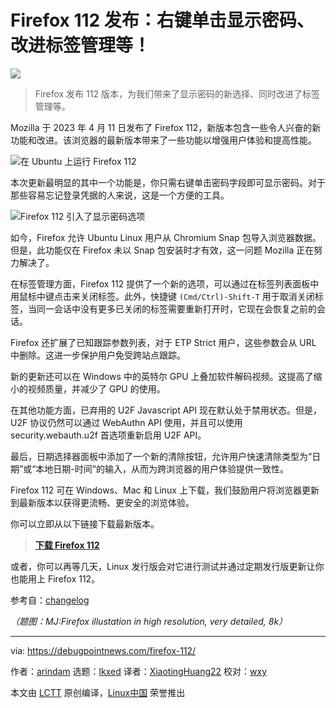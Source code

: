 [#]: subject: "Firefox 112 Released: Right-Click to Reveal Password, Improved Tab Management, and More!"
[#]: via: "https://debugpointnews.com/firefox-112/"
[#]: author: "arindam https://debugpointnews.com/author/dpicubegmail-com/"
[#]: collector: "lkxed"
[#]: translator: "XiaotingHuang22"
[#]: reviewer: "wxy"
[#]: publisher: "wxy"
[#]: url: "https://linux.cn/article-15732-1.html"

Firefox 112 发布：右键单击显示密码、改进标签管理等！
======

![][0]

> Firefox 发布 112 版本，为我们带来了显示密码的新选择、同时改进了标签管理等。

Mozilla 于 2023 年 4 月 11 日发布了 Firefox 112，新版本包含一些令人兴奋的新功能和改进。该浏览器的最新版本带来了一些功能以增强用户体验和提高性能。
 
![在 Ubuntu 上运行 Firefox 112][1]

本次更新最明显的其中一个功能是，你只需右键单击密码字段即可显示密码。对于那些容易忘记登录凭据的人来说，这是一个方便的工具。

![Firefox 112 引入了显示密码选项][2]

如今，Firefox 允许 Ubuntu Linux 用户从 Chromium Snap 包导入浏览器数据。但是，此功能仅在 Firefox 未以 Snap 包安装时才有效，这一问题 Mozilla 正在努力解决了。

在标签管理方面，Firefox 112 提供了一个新的选项，可以通过在标签列表面板中用鼠标中键点击来关闭标签。此外，快捷键 `(Cmd/Ctrl)-Shift-T` 用于取消关闭标签，当同一会话中没有更多已关闭的标签需要重新打开时，它现在会恢复之前的会话。

Firefox 还扩展了已知跟踪参数列表，对于 ETP Strict 用户，这些参数会从 URL 中删除。这进一步保护用户免受跨站点跟踪。

新的更新还可以在 Windows 中的英特尔 GPU 上叠加软件解码视频。这提高了缩小的视频质量，并减少了 GPU 的使用。

在其他功能方面，已弃用的 U2F Javascript API 现在默认处于禁用状态。但是，U2F 协议仍然可以通过 WebAuthn API 使用，并且可以使用 security.webauth.u2f 首选项重新启用 U2F API。

最后，日期选择器面板中添加了一个新的清除按钮，允许用户快速清除类型为“日期”或“本地日期-时间”的输入，从而为跨浏览器的用户体验提供一致性。

Firefox 112 可在 Windows、Mac 和 Linux 上下载，我们鼓励用户将浏览器更新到最新版本以获得更流畅、更安全的浏览体验。

你可以立即从以下链接下载最新版本。

> **[下载 Firefox 112][3]**

或者，你可以再等几天，Linux 发行版会对它进行测试并通过定期发行版更新让你也能用上 Firefox 112。

参考自：[changelog][4]

*（题图：MJ:Firefox illustation in high resolution, very detailed, 8k）*

--------------------------------------------------------------------------------

via: https://debugpointnews.com/firefox-112/

作者：[arindam][a]
选题：[lkxed][b]
译者：[XiaotingHuang22](https://github.com/XiaotingHuang22)
校对：[wxy](https://github.com/wxy)

本文由 [LCTT](https://github.com/LCTT/TranslateProject) 原创编译，[Linux中国](https://linux.cn/) 荣誉推出

[a]: https://debugpointnews.com/author/dpicubegmail-com/
[b]: https://github.com/lkxed/
[1]: https://debugpointnews.com/wp-content/uploads/2023/04/Firefox-112-Running-in-Ubuntu.jpg
[2]: https://debugpointnews.com/wp-content/uploads/2023/04/Firefox-112-introduces-reveal-password-option.jpg
[3]: https://ftp.mozilla.org/pub/firefox/releases/112.0/
[4]: https://www.mozilla.org/en-US/firefox/112.0/releasenotes/
[5]: https://floss.social/@debugpoint
[0]: https://img.linux.net.cn/data/attachment/album/202304/18/152313ymv11zo1jmqdd01m.jpg